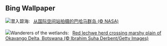 ## Bing Wallpaper
![](https://www.bing.com/th?id=OHR.BahamasSpace_ZH-CN8053657656_UHD.jpg&w=1000)潜入碧海:&nbsp;&ensp;[从国际空间站拍摄的巴哈马群岛 (© NASA)](https://www.bing.com/th?id=OHR.BahamasSpace_ZH-CN8053657656_UHD.jpg)
<br><br/>
![](https://www.bing.com/th?id=OHR.AntelopeBotswana_EN-US3335739405_UHD.jpg&w=1000)Wanderers of the wetlands:&nbsp;&ensp;[Red lechwe herd crossing marshy plain of Okavango Delta, Botswana (© Ibrahim Suha Derbent/Getty Images)](https://www.bing.com/th?id=OHR.AntelopeBotswana_EN-US3335739405_UHD.jpg)
<br><br/>
